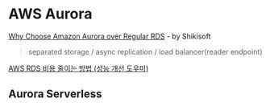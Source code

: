 # AWS Aurora

[Why Choose Amazon Aurora over Regular RDS](https://blog.shikisoft.com/why-choose-aurora-over-regular-rds/) - by Shikisoft

> separated storage / async replication / load balancer\(reader endpoint\)

[AWS RDS 비용 줄이는 방법 \(성능 개선 도우미\)](https://blog.ysrim.com/entry/AWS-RDS-%EB%B9%84%EC%9A%A9-%EC%A4%84%EC%9D%B4%EB%8A%94-%EB%B0%A9%EB%B2%95-%EC%84%B1%EB%8A%A5-%EA%B0%9C%EC%84%A0-%EB%8F%84%EC%9A%B0%EB%AF%B8)

## Aurora Serverless



